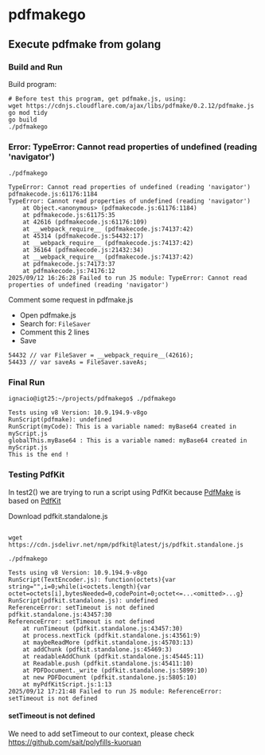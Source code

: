 # pdfmakego

## Execute pdfmake from golang

### Build and Run

Build program:
```
# Before test this program, get pdfmake.js, using:
wget https://cdnjs.cloudflare.com/ajax/libs/pdfmake/0.2.12/pdfmake.js
go mod tidy
go build
./pdfmakego

```

### Error: TypeError: Cannot read properties of undefined (reading 'navigator')
```
./pdfmakego

TypeError: Cannot read properties of undefined (reading 'navigator')
pdfmakecode.js:61176:1184
TypeError: Cannot read properties of undefined (reading 'navigator')
    at Object.<anonymous> (pdfmakecode.js:61176:1184)
    at pdfmakecode.js:61175:35
    at 42616 (pdfmakecode.js:61176:109)
    at __webpack_require__ (pdfmakecode.js:74137:42)
    at 45314 (pdfmakecode.js:54432:17)
    at __webpack_require__ (pdfmakecode.js:74137:42)
    at 36164 (pdfmakecode.js:21432:34)
    at __webpack_require__ (pdfmakecode.js:74137:42)
    at pdfmakecode.js:74173:37
    at pdfmakecode.js:74176:12
2025/09/12 16:26:28 Failed to run JS module: TypeError: Cannot read properties of undefined (reading 'navigator')

```

Comment some request in pdfmake.js
- Open pdfmake.js
- Search for: ```FileSaver```
- Comment this 2 lines
- Save
```
54432 // var FileSaver = __webpack_require__(42616);
54433 // var saveAs = FileSaver.saveAs;
```

### Final Run
```
ignacio@igt25:~/projects/pdfmakego$ ./pdfmakego

Tests using v8 Version: 10.9.194.9-v8go
RunScript(pdfmake): undefined
RunScript(myCode): This is a variable named: myBase64 created in myScript.js
globalThis.myBase64 : This is a variable named: myBase64 created in myScript.js
This is the end !

```

### Testing PdfKit

In test2() we are trying to run a script using PdfKit because [PdfMake](http://pdfmake.org/#/) is based on [PdfKit](https://pdfkit.org/)

Download pdfkit.standalone.js
```

wget https://cdn.jsdelivr.net/npm/pdfkit@latest/js/pdfkit.standalone.js

./pdfmakego

Tests using v8 Version: 10.9.194.9-v8go
RunScript(TextEncoder.js): function(octets){var string="",i=0;while(i<octets.length){var octet=octets[i],bytesNeeded=0,codePoint=0;octet<=...<omitted>...g}
RunScript(pdfkit.standalone.js): undefined
ReferenceError: setTimeout is not defined
pdfkit.standalone.js:43457:30
ReferenceError: setTimeout is not defined
    at runTimeout (pdfkit.standalone.js:43457:30)
    at process.nextTick (pdfkit.standalone.js:43561:9)
    at maybeReadMore (pdfkit.standalone.js:45703:13)
    at addChunk (pdfkit.standalone.js:45469:3)
    at readableAddChunk (pdfkit.standalone.js:45445:11)
    at Readable.push (pdfkit.standalone.js:45411:10)
    at PDFDocument._write (pdfkit.standalone.js:5899:10)
    at new PDFDocument (pdfkit.standalone.js:5805:10)
    at myPdfKitScript.js:1:13
2025/09/12 17:21:48 Failed to run JS module: ReferenceError: setTimeout is not defined
```

#### setTimeout is not defined

We need to add setTimeout to our context, please check https://github.com/sait/polyfills-kuoruan